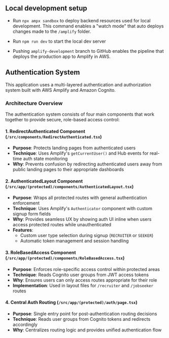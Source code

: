 ## Local development setup

- Run `npx ampx sandbox` to deploy backend resources used for local development. This command enables a "watch mode" that auto deploys changes made to the `/amplify` folder.

- Run `npm run dev` to start the local dev server

- Pushing `amplify-development` branch to GitHub enables the pipeline that deploys the production app to Amplify in AWS.

## Authentication System

This application uses a multi-layered authentication and authorization system built with AWS Amplify and Amazon Cognito.

### Architecture Overview

The authentication system consists of four main components that work together to provide secure, role-based access control:

#### 1. **RedirectAuthenticated Component** (`/src/components/RedirectAuthenticated.tsx`)

- **Purpose**: Protects landing pages from authenticated users
- **Technique**: Uses Amplify's `getCurrentUser()` and Hub events for real-time auth state monitoring
- **Why**: Prevents confusion by redirecting authenticated users away from public landing pages to their appropriate dashboards

#### 2. **AuthenticatedLayout Component** (`/src/app/(protected)/components/AuthenticatedLayout.tsx`)

- **Purpose**: Wraps all protected routes with general authentication enforcement
- **Technique**: Uses Amplify's `Authenticator` component with custom signup form fields
- **Why**: Provides seamless UX by showing auth UI inline when users access protected routes while unauthenticated
- **Features**:
  - Custom user type selection during signup (`RECRUITER` or `SEEKER`)
  - Automatic token management and session handling

#### 3. **RoleBasedAccess Component** (`/src/app/(protected)/components/RoleBasedAccess.tsx`)

- **Purpose**: Enforces role-specific access control within protected areas
- **Technique**: Reads Cognito user groups from JWT access tokens
- **Why**: Ensures users can only access routes appropriate for their role
- **Implementation**: Used in layout files for `/recruiter` and `/jobseeker` routes

#### 4. **Central Auth Routing** (`/src/app/(protected)/auth/page.tsx`)

- **Purpose**: Single entry point for post-authentication routing decisions
- **Technique**: Reads user groups from Cognito tokens and redirects accordingly
- **Why**: Centralizes routing logic and provides unified authentication flow

